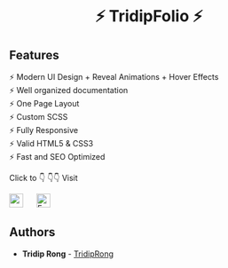 
<h1 align="center"> ⚡️ TridipFolio ⚡️</h1>



## Features

⚡️ Modern UI Design + Reveal Animations + Hover Effects\
⚡️ Well organized documentation\
⚡️ One Page Layout\
⚡️ Custom SCSS\
⚡️ Fully Responsive\
⚡️ Valid HTML5 & CSS3\
⚡ Fast and SEO Optimized

Click to :point_down: :point_down::point_down: Visit

[<img src="https://img.shields.io/badge/GitHub-100000?style=for-the-badge&logo=github&logoColor=white" height="25" />](https://github.com/TridipRong/myPortFolio)
&nbsp;&nbsp;&nbsp;&nbsp;&nbsp;[<img src="https://img.shields.io/badge/Netlify-00C7B7?style=for-the-badge&logo=netlify&logoColor=white" alt="Express.js logo" title="Express.js" height="25"/>](https://tridip-rong-portfolio.netlify.app/)






## Authors

- **Tridip Rong** - [TridipRong](https://github.com/TridipRong)


